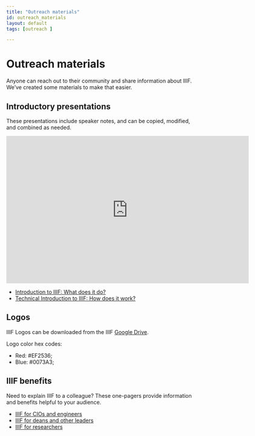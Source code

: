 ```yaml
---
title: "Outreach materials"
id: outreach_materials
layout: default
tags: [outreach ]

---
```

# Outreach materials

Anyone can reach out to their community and share information about IIIF. We’ve created some materials to make that easier.

## Introductory presentations
These presentations include speaker notes, and can be copied, modified, and combined as needed.

<iframe src="https://docs.google.com/presentation/d/e/2PACX-1vSZBOKRS7wqhdaoUXyxAcc7UfimD7CooY6O0npe-djE7aGtvLLA8Zo-dzcMtZlpICnRRuitquURTAFB/embed?start=false&loop=false&delayms=3000" frameborder="0" width="640" height="389" allowfullscreen="true" mozallowfullscreen="true" webkitallowfullscreen="true"></iframe>

- [Introduction to IIIF: What does it do?](https://docs.google.com/presentation/d/1Qg6fHn6p040crWf8bbE4v3heVQepqa9DnDP8yks3tk0/edit?usp=sharing)
- [Technical Introduction to IIIF: How does it work?](https://docs.google.com/presentation/d/1wsS_hNzxFxkJTnXto7rRLCN7nMVGxGsjvlOA-rZmCDw/edit?usp=sharing)

## Logos
IIIF Logos can be downloaded from the IIIF [Google Drive](https://drive.google.com/drive/folders/0B8APFBow4sHvY044Sm10SFdNWG8?usp=sharing).

Logo color hex codes:
- Red: #EF2536;
- Blue: #0073A3;

## IIIF benefits
Need to explain IIIF to a colleague? These one-pagers provide information and benefits helpful to your audience.
- [IIIF for CIOs and engineers](https://docs.google.com/document/d/1RJbJ8MdNWC_6Y1fyCvvtAzZfQIhHNDiFrpS2XA5TdGs/edit?usp=sharing)
- [IIIF for deans and other leaders](https://docs.google.com/document/d/1G62fUv1V6iUhskMDNgZlcyXVoIk4O9_FIOrL4kjlxXM/edit?usp=sharing)
- [IIIF for researchers](https://docs.google.com/document/d/1GWfh0F6HlzJtII9JxyED2CQ4eH9qwtGdO9yhMHxqvjs/edit?usp=sharing)
